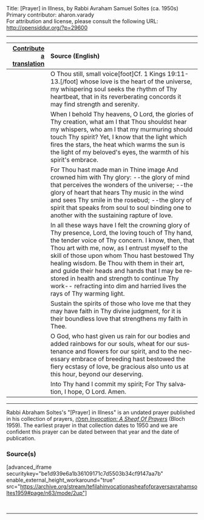 <html>
<head></head>
<body>
Title: [Prayer] in Illness, by Rabbi Avraham Samuel Soltes (ca. 1950s)<br />
Primary contributor: aharon.varady<br />
For attribution and license, please consult the following URL: <a href="http://opensiddur.org/?p=29600">http://opensiddur.org/?p=29600</a>
<p />
<hr />

<table style="margin-left: auto;margin-right: auto;" class="draggable">
<thead><tr><th id="x" style="text-align: right;"><a href="/contributing/upload/">Contribute a translation</a></th><th style="text-align: left;">Source (English)</th></tr></thead>
<tbody>
<tr><td style="vertical-align:top;">
<div class="liturgy" lang="he">

</span></div></td>
 
<td style="vertical-align:top;">
<div class="english" lang="en">
O Thou still, small voice[foot]Cf. 1 Kings 19:11-13.[/foot]
whose love
is the heart of the universe,
my whispering soul
seeks the rhythm of Thy heartbeat,
that
in its reverberating concords
it may find strength and serenity.
</div></td></tr>


<tr><td style="vertical-align:top;">
<div class="liturgy" lang="he">

</span></div></td>
 
<td style="vertical-align:top;">
<div class="english" lang="en">
When I behold Thy heavens,
O Lord,
the glories of Thy creation,
what am I
that Thou shouldst hear my whispers,
who am I
that my murmuring
should touch Thy spirit?
Yet, I know
that
the light which fires the stars,
the heat which warms the sun
is the light of my beloved's eyes,
the warmth of his spirit's embrace.
</div></td></tr>


<tr><td style="vertical-align:top;">
<div class="liturgy" lang="he">

</span></div></td>
 
<td style="vertical-align:top;">
<div class="english" lang="en">
For Thou hast made man in Thine image
And crowned him with Thy glory:
--the glory of mind
that perceives the wonders of the universe;
--the glory of heart
that hears Thy music in the wind
and sees Thy smile in the rosebud;
--the glory of spirit
that speaks from soul to soul
binding one to another
with the sustaining rapture of love.
</div></td></tr>


<tr><td style="vertical-align:top;">
<div class="liturgy" lang="he">

</span></div></td>
 
<td style="vertical-align:top;">
<div class="english" lang="en">
In all these ways
have I felt
the crowning glory of Thy
presence, Lord,
the loving touch of Thy hand,
the tender voice of Thy concern.
I know, then,
that Thou art with me, now,
as I entrust myself
to the skill of those
upon whom Thou hast bestowed
Thy healing wisdom.
Be Thou with them
in their art,
and guide their heads and hands
that I may be restored in health
and strength
to continue Thy work--
refracting
into dim and harried lives
the rays of Thy warming light.
</div></td></tr>


<tr><td style="vertical-align:top;">
<div class="liturgy" lang="he">

</span></div></td>
 
<td style="vertical-align:top;">
<div class="english" lang="en">
Sustain the spirits
of those who love me
that they may have faith
in Thy divine judgment,
for it is their boundless love
that strengthens my faith in Thee.
</div></td></tr>


<tr><td style="vertical-align:top;">
<div class="liturgy" lang="he">

</span></div></td>
 
<td style="vertical-align:top;">
<div class="english" lang="en">
O God,
who hast given us rain for our bodies
and added rainbows for our souls,
wheat for our sustenance
and flowers for our spirit,
and to the necessary embrace of breeding
hast bestowed the fiery ecstasy of love,
be gracious also unto us
at this hour,
beyond our deserving.
</div></td></tr>


<tr><td style="vertical-align:top;">
<div class="liturgy" lang="he">

</span></div></td>
 
<td style="vertical-align:top;">
<div class="english" lang="en">
Into Thy hand
I commit my spirit;
For Thy salvation, I hope,
O Lord.
Amen.
</div></td></tr>
</tbody></table>

<hr />

Rabbi Abraham Soltes's "[Prayer] in Illness" is an undated prayer published in his collection of prayers, <a href="http://opensiddur.org/?p=27974">תפלה <em>Invocation: A Sheaf Of Prayers</em></a> (Bloch 1959). The earliest prayer in that collection dates to 1950 and we are confident this prayer can be dated between that year and the date of publication.

<h3>Source(s)</h3>

[advanced_iframe securitykey="be1d939e6a1b36109171c7d5503b34cf9147aa7b" enable_external_height_workaround="true" src="https://archive.org/stream/tefilahinvocationasheafofprayersavrahamsoltes1959#page/n63/mode/2up"]

&nbsp;

<hr />

&nbsp;
</body>
</html>